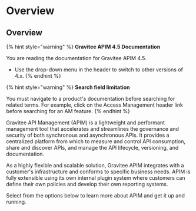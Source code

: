 # Overview

## Overview

{% hint style="warning" %}
**Gravitee APIM 4.5 Documentation**

You are reading the documentation for Gravitee APIM 4.5.

* Use the drop-down menu in the header to switch to other versions of 4.x.
{% endhint %}

{% hint style="warning" %}
**Search field limitation**&#x20;

You must navigate to a product's documentation before searching for related terms. For example, click on the Access Management header link before searching for an AM feature.
{% endhint %}

Gravitee API Management (APIM) is a lightweight and performant management tool that accelerates and streamlines the governance and security of both synchronous and asynchronous APIs. It provides a centralized platform from which to measure and control API consumption, share and discover APIs, and manage the API lifecycle, versioning, and documentation.

As a highly flexible and scalable solution, Gravitee APIM integrates with a customer's infrastructure and conforms to specific business needs. APIM is fully extensible using its own internal plugin system where customers can define their own policies and develop their own reporting systems.

Select from the options below to learn more about APIM and get it up and running.
